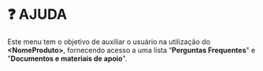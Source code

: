 # ❓ AJUDA

Este menu tem o objetivo de auxiliar o usuário na utilização do **\<NomeProduto>**, fornecendo acesso a uma lista “**Perguntas Frequentes**" e "**Documentos e materiais de apoio**".
